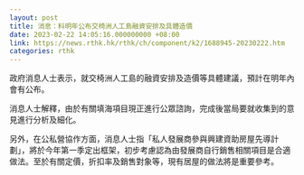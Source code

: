 ```yaml
---
layout: post
title: 消息：料明年公布交椅洲人工島融資安排及具體造價
date: 2023-02-22 14:05:16.000000000 +08:00
link: https://news.rthk.hk/rthk/ch/component/k2/1688945-20230222.htm
categories: rthk
---
```


政府消息人士表示，就交椅洲人工島的融資安排及造價等具體建議，預計在明年內會有公布。

消息人士解釋，由於有關填海項目現正進行公眾諮詢，完成後當局要就收集到的意見進行分析及細化。

另外，在公私營協作方面，消息人士指「私人發展商參與興建資助房屋先導計劃」，將於今年第一季定出框架，初步考慮認為由發展商自行銷售相關項目是合適做法。至於有關定價，折扣率及銷售對象等，現有居屋的做法將是重要參考。
